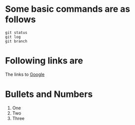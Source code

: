 # Some basic commands are as follows
```
git status
git log
git branch
```
# Following links are 
The links to [Google](http://www.google.com)
# Bullets and Numbers
1. One
2. Two
3. Three

